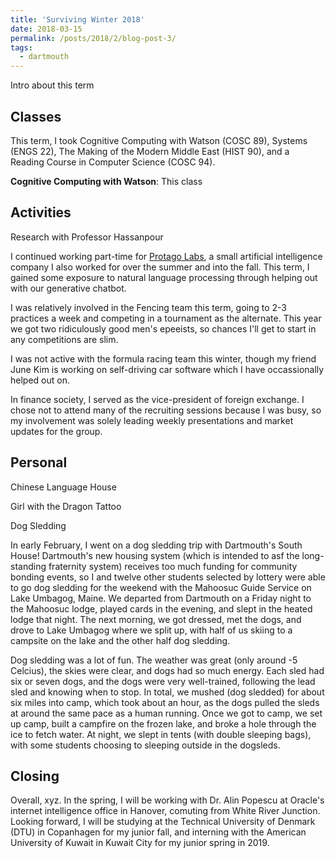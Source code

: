 ```yaml
---
title: 'Surviving Winter 2018'
date: 2018-03-15
permalink: /posts/2018/2/blog-post-3/
tags:
  - dartmouth
---
```


Intro about this term

Classes
------
This term, I took Cognitive Computing with Watson (COSC 89), Systems (ENGS 22), The Making of the Modern Middle East (HIST 90), and a Reading Course in Computer Science (COSC 94). 

**Cognitive Computing with Watson**: This class 



Activities
------
Research with Professor Hassanpour

I continued working part-time for [Protago Labs](http://protagolab.com/), a small artificial intelligence company I also worked for over the summer and into the fall. This term, I gained some exposure to natural language processing through helping out with our generative chatbot. 

I was relatively involved in the Fencing team this term, going to 2-3 practices a week and competing in a tournament as the alternate. This year we got two ridiculously good men's epeeists, so chances I'll get to start in any competitions are slim.

I was not active with the formula racing team this winter, though my friend June Kim is working on self-driving car software which I have occassionally helped out on. 

In finance society, I served as the vice-president of foreign exchange. I chose not to attend many of the recruiting sessions because I was busy, so my involvement was solely leading weekly presentations and market updates for the group. 

Personal
------
Chinese Language House

Girl with the Dragon Tattoo

Dog Sledding

In early February, I went on a dog sledding trip with Dartmouth's South House! Dartmouth's new housing system (which is intended to asf the long-standing fraternity system) receives too much funding for community bonding events, so I and twelve other students selected by lottery were able to go dog sledding for the weekend with the Mahoosuc Guide Service on Lake Umbagog, Maine. We departed from Dartmouth on a Friday night to the Mahoosuc lodge, played cards in the evening, and slept in the heated lodge that night. The next morning, we got dressed, met the dogs, and drove to Lake Umbagog where we split up, with half of us skiing to a campsite on the lake and the other half dog sledding.

Dog sledding was a lot of fun. The weather was great (only around -5 Celcius), the skies were clear, and dogs had so much energy. Each sled had six or seven dogs, and the dogs were very well-trained, following the lead sled and knowing when to stop. In total, we mushed (dog sledded) for about six miles into camp, which took about an hour, as the dogs pulled the sleds at around the same pace as a human running. Once we got to camp, we set up camp, built a campfire on the frozen lake, and broke a hole through the ice to fetch water. At night, we slept in tents (with double sleeping bags), with some students choosing to sleeping outside in the dogsleds.



Closing
------
Overall, xyz. In the spring, I will be working with Dr. Alin Popescu at Oracle's internet intelligence office in Hanover, comuting from White River Junction. Looking forward, I will be studying at the Technical University of Denmark (DTU) in Copanhagen for my junior fall, and interning with the American University of Kuwait in Kuwait City for my junior spring in 2019. 




